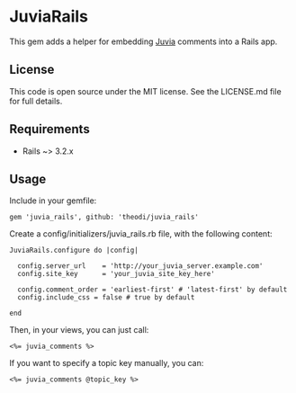 # JuviaRails

This gem adds a helper for embedding [Juvia](https://github.com/phusion/juvia) comments into a Rails app.

## License

This code is open source under the MIT license. See the LICENSE.md file for full details.

## Requirements

* Rails ~> 3.2.x

## Usage

Include in your gemfile:

```
gem 'juvia_rails', github: 'theodi/juvia_rails'
```

Create a config/initializers/juvia_rails.rb file, with the following content:

```
JuviaRails.configure do |config|
  
  config.server_url    = 'http://your_juvia_server.example.com'
  config.site_key      = 'your_juvia_site_key_here'
  
  config.comment_order = 'earliest-first' # 'latest-first' by default
  config.include_css = false # true by default

end
```

Then, in your views, you can just call:

```
<%= juvia_comments %>
```

If you want to specify a topic key manually, you can:

```
<%= juvia_comments @topic_key %>
```
